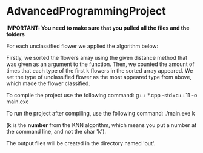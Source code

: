# AdvancedProgrammingProject
**IMPORTANT: You need to make sure that you pulled all the files and the folders**

For each unclassified flower we applied the algorithm below:

Firstly, we sorted the flowers array using the given distance method that was given as an argument to the function.
Then, we counted the amount of times that each type of the first k flowers in the sorted array appeared.
We set the type of unclassified flower as the most appeared type from above, which made the flower classified.

To compile the project use the following command:
g++ *.cpp -std=c++11 -o main.exe

To run the project after compiling, use the following command:
./main.exe k

(k is the **number** from the KNN algorithm, which means you put a number at the command line, and not the char 'k').

The output files will be created in the directory named 'out'.
